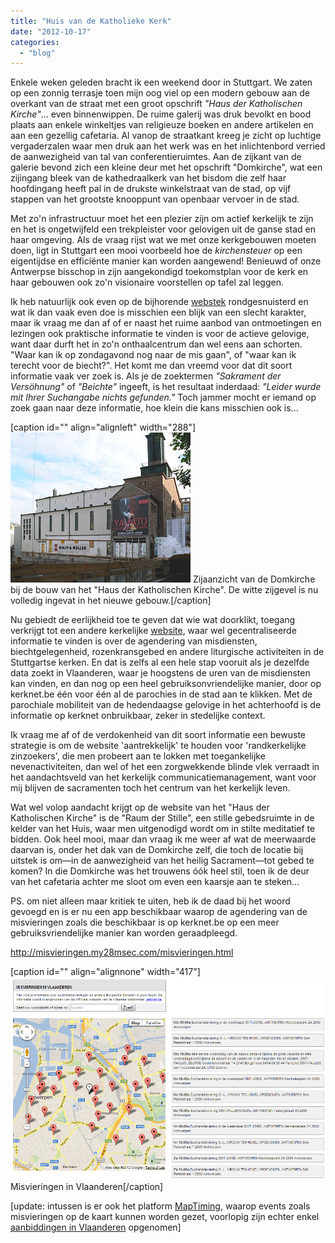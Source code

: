```yaml
---
title: "Huis van de Katholieke Kerk"
date: "2012-10-17"
categories: 
  - "blog"
---
```


Enkele weken geleden bracht ik een weekend door in Stuttgart. We zaten op een zonnig terrasje toen mijn oog viel op een modern gebouw aan de overkant van de straat met een groot opschrift _"Haus der Katholischen Kirche"_... even binnenwippen. De ruime galerij was druk bevolkt en bood plaats aan enkele winkeltjes van religieuze boeken en andere artikelen en aan een gezellig cafetaria. Al vanop de straatkant kreeg je zicht op luchtige vergaderzalen waar men druk aan het werk was en het inlichtenbord verried de aanwezigheid van tal van conferentieruimtes. Aan de zijkant van de galerie bevond zich een kleine deur met het opschrift "Domkirche", wat een zijingang bleek van de kathedraalkerk van het bisdom die zelf haar hoofdingang heeft pal in de drukste winkelstraat van de stad, op vijf stappen van het grootste knooppunt van openbaar vervoer in de stad.

Met zo'n infrastructuur moet het een plezier zijn om actief kerkelijk te zijn en het is ongetwijfeld een trekpleister voor gelovigen uit de ganse stad en haar omgeving. Als de vraag rijst wat we met onze kerkgebouwen moeten doen, ligt in Stuttgart een mooi voorbeeld hoe de _kirchensteuer_ op een eigentijdse en efficiënte manier kan worden aangewend! Benieuwd of onze Antwerpse bisschop in zijn aangekondigd toekomstplan voor de kerk en haar gebouwen ook zo'n visionaire voorstellen op tafel zal leggen.

Ik heb natuurlijk ook even op de bijhorende [webstek](http://www.hdkk-stuttgart.de/index.php) rondgesnuisterd en wat ik dan vaak even doe is misschien een blijk van een slecht karakter, maar ik vraag me dan af of er naast het ruime aanbod van ontmoetingen en lezingen ook praktische informatie te vinden is voor de actieve gelovige, want daar durft het in zo'n onthaalcentrum dan wel eens aan schorten. "Waar kan ik op zondagavond nog naar de mis gaan", of "waar kan ik terecht voor de biecht?". Het komt me dan vreemd voor dat dit soort informatie vaak ver zoek is. Als je de zoektermen _"Sakrament der Versöhnung"_ of _"Beichte"_ ingeeft, is het resultaat inderdaad: _"Leider wurde mit Ihrer Suchangabe nichts gefunden."_ Toch jammer mocht er iemand op zoek gaan naar deze informatie, hoe klein die kans misschien ook is...

\[caption id="" align="alignleft" width="288"\]![Haus der Katholischen Kirche in aanbouw](images/288px-Stuttgart_St_Eberhard_Seitenansicht.jpg "Haus der Katholischen Kirche in aanbouw") Zijaanzicht van de Domkirche bij de bouw van het "Haus der Katholischen Kirche". De witte zijgevel is nu volledig ingevat in het nieuwe gebouw.\[/caption\]

Nu gebiedt de eerlijkheid toe te geven dat wie wat doorklikt, toegang verkrijgt tot een andere kerkelijke [website](http://www.kath-kirche-stuttgart.de/gottesdienste/), waar wel gecentraliseerde informatie te vinden is over de agendering van misdiensten, biechtgelegenheid, rozenkransgebed en andere liturgische activiteiten in de Stuttgartse kerken. En dat is zelfs al een hele stap vooruit als je dezelfde data zoekt in Vlaanderen, waar je hoogstens de uren van de misdiensten kan vinden, en dan nog op een heel gebruiksonvriendelijke manier, door op kerknet.be één voor één al de parochies in de stad aan te klikken. Met de parochiale mobiliteit van de hedendaagse gelovige in het achterhoofd is de informatie op kerknet onbruikbaar, zeker in stedelijke context.

Ik vraag me af of de verdokenheid van dit soort informatie een bewuste strategie is om de website 'aantrekkelijk' te houden voor 'randkerkelijke zinzoekers', die men probeert aan te lokken met toegankelijke nevenactiviteiten, dan wel of het een zorgwekkende blinde vlek verraadt in het aandachtsveld van het kerkelijk communicatiemanagement, want voor mij blijven de sacramenten toch het centrum van het kerkelijk leven.

Wat wel volop aandacht krijgt op de website van het "Haus der Katholischen Kirche" is de "Raum der Stille", een stille gebedsruimte in de kelder van het Huis, waar men uitgenodigd wordt om in stilte meditatief te bidden. Ook heel mooi, maar dan vraag ik me weer af wat de meerwaarde daarvan is, onder het dak van de Domkirche zelf, die toch de locatie bij uitstek is om—in de aanwezigheid van het heilig Sacrament—tot gebed te komen? In die Domkirche was het trouwens óók heel stil, toen ik de deur van het cafetaria achter me sloot om even een kaarsje aan te steken...

PS. om niet alleen maar kritiek te uiten, heb ik de daad bij het woord gevoegd en is er nu een app beschikbaar waarop de agendering van de misvieringen zoals die beschikbaar is op kerknet.be op een meer gebruiksvriendelijke manier kan worden geraadpleegd.

http://misvieringen.my28msec.com/misvieringen.html

\[caption id="" align="alignnone" width="417"\]![Misvieringen in Vlaanderen](images/2012-10-17_0807.png "Misvieringen in Vlaanderen") Misvieringen in Vlaanderen\[/caption\]

\[update: intussen is er ook het platform [MapTiming](http://www.maptiming.com/ "MapTiming"), waarop events zoals misvieringen op de kaart kunnen worden gezet, voorlopig zijn echter enkel [aanbiddingen in Vlaanderen](https://adoremus.maptiming.com "Aanbidding in Vlaanderen") opgenomen\]
